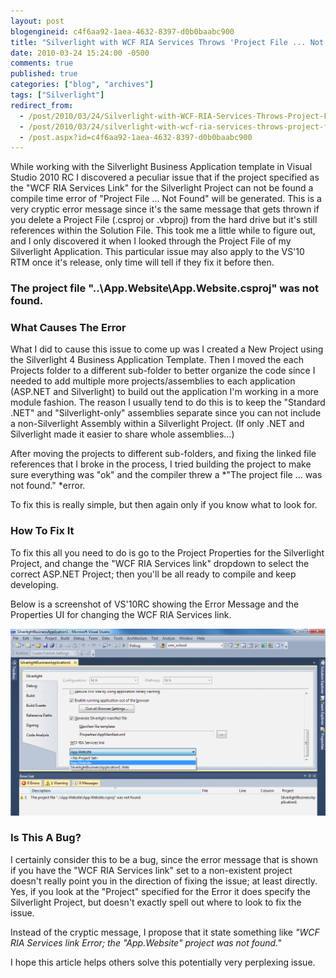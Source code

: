 ```yaml
---
layout: post
blogengineid: c4f6aa92-1aea-4632-8397-d0b0baabc900
title: "Silverlight with WCF RIA Services Throws 'Project File ... Not Found' Error When Compiling in Visual Studio 2010 RC"
date: 2010-03-24 15:24:00 -0500
comments: true
published: true
categories: ["blog", "archives"]
tags: ["Silverlight"]
redirect_from: 
  - /post/2010/03/24/Silverlight-with-WCF-RIA-Services-Throws-Project-File-Not-Found-Error-When-Compiling-in-Visual-Studio-2010-RC
  - /post/2010/03/24/silverlight-with-wcf-ria-services-throws-project-file-not-found-error-when-compiling-in-visual-studio-2010-rc
  - /post.aspx?id=c4f6aa92-1aea-4632-8397-d0b0baabc900
---
```

<!-- more -->

While working with the Silverlight Business Application template in Visual Studio 2010 RC I discovered a peculiar issue that if the project specified as the "WCF RIA Services Link" for the Silverlight Project can not be found a compile time error of "Project File ... Not Found" will be generated. This is a very cryptic error message since it's the same message that gets thrown if you delete a Project File (.csproj or .vbproj) from the hard drive but it's still references within the Solution File. This took me a little while to figure out, and I only discovered it when I looked through the Project File of my Silverlight Application. This particular issue may also apply to the VS'10 RTM once it's release, only time will tell if they fix it before then.
<h3>The project file "..\App.Website\App.Website.csproj" was not found.</h3>

 
<h3>What Causes The Error<br /></h3>

What I did to cause this issue to come up was I created a New Project using the Silverlight 4 Business Application Template. Then I moved the each Projects folder to a different sub-folder to better organize the code since I needed to add multiple more projects/assemblies to each application (ASP.NET and Silverlight) to build out the application I'm working in a more module fashion. The reason I usually tend to do this is to keep the "Standard .NET" and "Silverlight-only" assemblies separate since you can not include a non-Silverlight Assembly within a Silverlight Project. (If only .NET and Silverlight made it easier to share whole assemblies...)

After moving the projects to different sub-folders, and fixing the linked file references that I broke in the process, I tried building the project to make sure everything was "ok" and the compiler threw a *"The project file ... was not found." *error.

To fix this is really simple, but then again only if you know what to look for.
<h3>How To Fix It<br /></h3>

To fix this all you need to do is go to the Project Properties for the Silverlight Project, and change the "WCF RIA Services link" dropdown to select the correct ASP.NET Project; then you'll be all ready to compile and keep developing.

Below is a screenshot of VS'10RC showing the Error Message and the Properties UI for changing the WCF RIA Services link.

<a href="/images/posts/2010/3/VS2010RC1_Silverlight_BusinessTemplate_WCFRIAServicesLink_ProjectNotFound.png"><img src="/images/posts/2010/3/VS2010RC1_Silverlight_BusinessTemplate_WCFRIAServicesLink_ProjectNotFound.png" border="0" alt="" /></a>
<h3>Is This A Bug?</h3>

I certainly consider this to be a bug, since the error message that is shown if you have the "WCF RIA Services link" set to a non-existent project doesn't really point you in the direction of fixing the issue; at least directly. Yes, if you look at the "Project" specified for the Error it does specify the Silverlight Project, but doesn't exactly spell out where to look to fix the issue.

Instead of the cryptic message, I propose that it state something like *"WCF RIA Services link Error; the "App.Website" project was not found."*

I hope this article helps others solve this potentially very perplexing issue.
